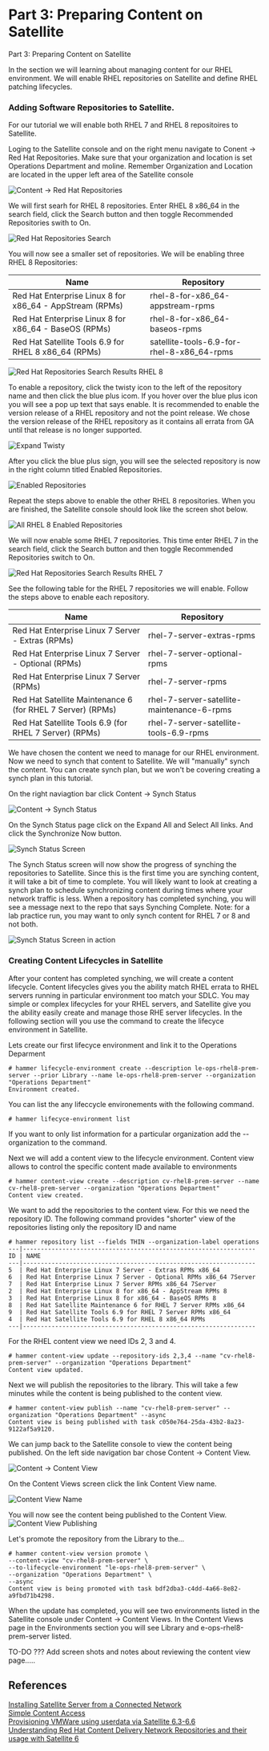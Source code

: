 # Part 3: Preparing Content on Satellite  

Part 3: Preparing Content on Satellite

In the section we will learning about managing content for our RHEL environment.  We will enable RHEL repositories on Satellite and define RHEL patching lifecycles.  

### Adding Software Repositories to Satellite. 

For our tutorial we will enable both RHEL 7 and RHEL 8 repositoires to Satellite.  

Loging to the Satellite console and on the right menu navigate to Conent -> Red Hat Repositories.  Make sure that your organization and location is set Operations Department and moline.  Remember Organization and Location are located in the upper left area of the Satellite console

![Content -> Red Hat Repositories](/images/sat15.png)

We will first searh for RHEL 8 repositories.  Enter RHEL 8 x86_64 in the search field, click the Search button and then toggle Recommended Repositories swith to On.  

![Red Hat Repositories Search](/images/sat16.png)

You will now see a smaller set of repositories.  We will be enabling three RHEL 8 Repositories:

Name | Repository
---- | ----------
Red Hat Enterprise Linux 8 for x86_64 - AppStream (RPMs) | rhel-8-for-x86_64-appstream-rpms
Red Hat Enterprise Linux 8 for x86_64 - BaseOS (RPMs) | rhel-8-for-x86_64-baseos-rpms
Red Hat Satellite Tools 6.9 for RHEL 8 x86_64 (RPMs) | satellite-tools-6.9-for-rhel-8-x86_64-rpms

![Red Hat Repositories Search Results RHEL 8](/images/sat17.png)

To enable a repository, click the twisty icon to the left of the repository name and then click the blue plus icom. If you hover over the blue plus icon you will see a pop up text that says enable.  It is recommended to enable the version release of a RHEL repository and not the point release.  We chose the version release of the RHEL repository as it contains all errata from GA until that release is no longer supported.

![Expand Twisty](/images/sat18.png)

After you click the blue plus sign, you will see the selected repository is now in the right column titled Enabled Repositories.

![Enabled Repositories](/images/sat19.png)

Repeat the steps above to enable the other RHEL 8 repositories.  When you are finished, the Satellite console should look like the screen shot below.

![All RHEL 8 Enabled Repositories](/images/sat20.png)

We will now enable some RHEL 7 repositories.  This time enter RHEL 7 in the search field, click the Search button and then toggle Recommended Repositories switch to On.  

![Red Hat Repositories Search Results RHEL 7](/images/sat21.png)

See the following table for the RHEL 7 repositories we will enable.  Follow the steps above to enable each repository. 

Name | Repository
---- | ----------
Red Hat Enterprise Linux 7 Server - Extras (RPMs) | rhel-7-server-extras-rpms
Red Hat Enterprise Linux 7 Server - Optional (RPMs) | rhel-7-server-optional-rpms
Red Hat Enterprise Linux 7 Server (RPMs) | rhel-7-server-rpms
Red Hat Satellite Maintenance 6 (for RHEL 7 Server) (RPMs) | rhel-7-server-satellite-maintenance-6-rpms
Red Hat Satellite Tools 6.9 (for RHEL 7 Server) (RPMs) | rhel-7-server-satellite-tools-6.9-rpms

We have chosen the content we need to manage for our RHEL environment.  Now we need to synch that content to Satellite.  We will "manually" synch the content.  You can create synch plan, but we won't be covering creating a synch plan in this tutorial.  

On the right naviagtion bar click Content -> Synch Status

![Content -> Synch Status](/images/sat22.png)

On the Synch Status page click on the Expand All and Select All links.  And click the Synchronize Now button.

![Synch Status Screen](/images/sat23.png)

The Synch Status screen will now show the progress of synching the repositories to Satellite.  Since this is the first time you are synching content, it will take a bit of time to complete.  You will likely want to look at creating a synch plan to schedule synchronizing content during times where your network traffic is less.  When a repository has completed synching, you will see a message next to the repo that says Synching Complete.  Note: for a lab practice run, you may want to only synch content for RHEL 7 or 8 and not both.

![Synch Status Screen in action](/images/sat24.png)

### Creating Content Lifecycles in Satellite
After your content has completed synching, we will create a content lifecycle.  Content lifecycles gives you the ability match RHEL errata to RHEL servers running in particular environment too match your SDLC.  You may simple or complex lifecycles for your RHEL servers, and Satellite give you the ability easily create and manage those RHE server lifecycles.   In the following section will you use the command to create the lifecyce environment in Satellite.

Lets create our first lifecyce environment and link it to the Operations Deparment
```
# hammer lifecycle-environment create --description le-ops-rhel8-prem-server --prior Library --name le-ops-rhel8-prem-server --organization "Operations Department"
Environment created.
```
You can list the any lifeccycle environements with the following command.
```
# hammer lifecyce-environment list
```  

If you want to only list information for a particular organization add the --organization <organziation name> to the command.  
  
Next we will add a content view to the lifecycle environment.  Content view allows to control the specific content made available to environments
```
# hammer content-view create --description cv-rhel8-prem-server --name cv-rhel8-prem-server --organization "Operations Department"
Content view created.
```

 We want to add the repositories to the content view.  For this we need the repository ID.  The following command provides "shorter" view of the repositories listing only the repository ID and name
 

 ```
# hammer repository list --fields THIN --organization-label operations
---|-----------------------------------------------------------------
ID | NAME                                                            
---|-----------------------------------------------------------------
5  | Red Hat Enterprise Linux 7 Server - Extras RPMs x86_64          
6  | Red Hat Enterprise Linux 7 Server - Optional RPMs x86_64 7Server
7  | Red Hat Enterprise Linux 7 Server RPMs x86_64 7Server           
2  | Red Hat Enterprise Linux 8 for x86_64 - AppStream RPMs 8        
3  | Red Hat Enterprise Linux 8 for x86_64 - BaseOS RPMs 8           
8  | Red Hat Satellite Maintenance 6 for RHEL 7 Server RPMs x86_64   
9  | Red Hat Satellite Tools 6.9 for RHEL 7 Server RPMs x86_64       
4  | Red Hat Satellite Tools 6.9 for RHEL 8 x86_64 RPMs              
---|-----------------------------------------------------------------
```

For the RHEL content view we need IDs 2, 3 and 4.
```
# hammer content-view update --repository-ids 2,3,4 --name "cv-rhel8-prem-server" --organization "Operations Department"
Content view updated.
```
  
Next we will publish the repositories to the library.  This will take a few minutes while the content is being published to the content view.
```
# hammer content-view publish --name "cv-rhel8-prem-server" --organization "Operations Department" --async
Content view is being published with task c050e764-25da-43b2-8a23-9122af5a9120.
```
We can jump back to the Satellite console to view the content being published.  On the left side navigation bar chose Content -> Content View.
  
![Content -> Content View](/images/sat25.png)
  
On the Content Views screen click the link Content View name.
  
![Content View Name](/images/sat26.png)
  
You will now see the content being published to the Content View.
![Content View Publishing](/images/sat27.png)

Let's promote the repository from the Library to the...
```
# hammer content-view version promote \
--content-view "cv-rhel8-prem-server" \
--to-lifecycle-environment "le-ops-rhel8-prem-server" \
--organization "Operations Department" \
--async
Content view is being promoted with task bdf2dba3-c4dd-4a66-8e82-a9fbd71b4298.
```
When the update has completed, you will see two environments listed in the Satellite console under Content -> Content Views. In the Content Views page in the Environments section you will see Library and e-ops-rhel8-prem-server listed.
  
TO-DO ???  Add screen shots and notes about reviewing the content view page.....
  
  
## References  
[Installing Satellite Server from a Connected Network](https://access.redhat.com/documentation/en-us/red_hat_satellite/6.9/html/installing_satellite_server_from_a_connected_network/index)   
[Simple Content Access](https://access.redhat.com/articles/simple-content-access)  
[Provisioning VMWare using userdata via Satellite 6.3-6.6](https://access.redhat.com/blogs/1169563/posts/3640721)  
[Understanding Red Hat Content Delivery Network Repositories and their usage with Satellite 6](https://access.redhat.com/articles/1586183)
